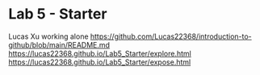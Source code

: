 # Lab 5 - Starter
Lucas Xu
working alone
https://github.com/Lucas22368/introduction-to-github/blob/main/README.md  
https://lucas22368.github.io/Lab5_Starter/explore.html  
https://lucas22368.github.io/Lab5_Starter/expose.html  